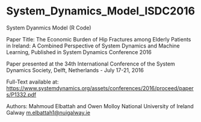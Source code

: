 # System_Dynamics_Model_ISDC2016
System Dyanmics Model (R Code)

Paper Title: The Economic Burden of Hip Fractures among Elderly Patients in Ireland: A Combined Perspective of System Dynamics and Machine Learning, Published in System Dynamics Conference 2016

Paper presented at the 34th International Conference of the System Dynamics Society, Delft, Netherlands - July 17-21, 2016

Full-Text available at:
https://www.systemdynamics.org/assets/conferences/2016/proceed/papers/P1332.pdf

Authors:
Mahmoud Elbattah and Owen Molloy
National University of Ireland Galway
m.elbattah1@nuigalway.ie
